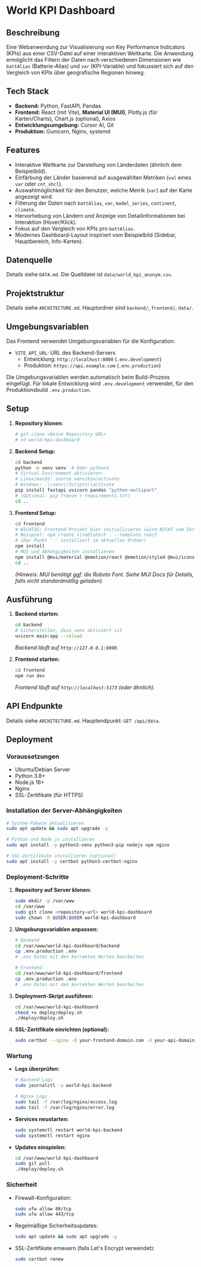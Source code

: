 # World KPI Dashboard

## Beschreibung

Eine Webanwendung zur Visualisierung von Key Performance Indicators (KPIs) aus einer CSV-Datei auf einer interaktiven Weltkarte. Die Anwendung ermöglicht das Filtern der Daten nach verschiedenen Dimensionen wie `battAlias` (Batterie-Alias) und `var` (KPI-Variable) und fokussiert sich auf den Vergleich von KPIs über geografische Regionen hinweg.

## Tech Stack

* **Backend:** Python, FastAPI, Pandas
* **Frontend:** React (mit Vite), **Material UI (MUI)**, Plotly.js (für Karten/Charts), Chart.js (optional), Axios
* **Entwicklungsumgebung:** Cursor AI, Git
* **Produktion:** Gunicorn, Nginx, systemd

## Features

* Interaktive Weltkarte zur Darstellung von Länderdaten (ähnlich dem Beispielbild).
* Einfärbung der Länder basierend auf ausgewählten Metriken (`val` eines `var` oder `cnt_vhcl`).
* Auswahlmöglichkeit für den Benutzer, welche Metrik (`var`) auf der Karte angezeigt wird.
* Filterung der Daten nach `battAlias`, `var`, `model_series`, `continent`, `climate`.
* Hervorhebung von Ländern und Anzeige von Detailinformationen bei Interaktion (Hover/Klick).
* Fokus auf den Vergleich von KPIs pro `battAlias`.
* Modernes Dashboard-Layout inspiriert vom Beispielbild (Sidebar, Hauptbereich, Info-Karten).

## Datenquelle

Details siehe `DATA.md`. Die Quelldatei ist `data/world_kpi_anonym.csv`.

## Projektstruktur

Details siehe `ARCHITECTURE.md`. Hauptordner sind `backend/`, `frontend/`, `data/`.

## Umgebungsvariablen

Das Frontend verwendet Umgebungsvariablen für die Konfiguration:

* `VITE_API_URL`: URL des Backend-Servers
  * Entwicklung: `http://localhost:8000` (`.env.development`)
  * Produktion: `https://api.example.com` (`.env.production`)

Die Umgebungsvariablen werden automatisch beim Build-Prozess eingefügt. Für lokale Entwicklung wird `.env.development` verwendet, für den Produktionsbuild `.env.production`.

## Setup

1.  **Repository klonen:**
    ```bash
    # git clone <Deine Repository URL>
    # cd world-kpi-dashboard 
    ```
2.  **Backend Setup:**
    ```bash
    cd backend
    python -m venv venv  # Oder python3
    # Virtual Environment aktivieren:
    # Linux/macOS: source venv/bin/activate
    # Windows: .\\venv\\Scripts\\activate
    pip install fastapi uvicorn pandas "python-multipart" 
    # (Optional: pip freeze > requirements.txt)
    cd .. 
    ```
3.  **Frontend Setup:**
    ```bash
    cd frontend
    # WICHTIG: Frontend-Projekt hier initialisieren (wird NICHT vom Skript gemacht!)
    # Beispiel: npm create vite@latest . --template react 
    # (Der Punkt '.' installiert im aktuellen Ordner)
    npm install
    # MUI und Abhängigkeiten installieren
    npm install @mui/material @emotion/react @emotion/styled @mui/icons-material
    cd ..
    ```
    *(Hinweis: MUI benötigt ggf. die Roboto Font. Siehe MUI Docs für Details, falls nicht standardmäßig geladen).*

## Ausführung

1.  **Backend starten:**
    ```bash
    cd backend
    # Sicherstellen, dass venv aktiviert ist
    uvicorn main:app --reload 
    ```
    *Backend läuft auf `http://127.0.0.1:8000`.*

2.  **Frontend starten:**
    ```bash
    cd frontend
    npm run dev
    ```
    *Frontend läuft auf `http://localhost:5173` (oder ähnlich).*

## API Endpunkte

Details siehe `ARCHITECTURE.md`. Hauptendpunkt: `GET /api/data`.

## Deployment

### Voraussetzungen

* Ubuntu/Debian Server
* Python 3.8+
* Node.js 16+
* Nginx
* SSL-Zertifikate (für HTTPS)

### Installation der Server-Abhängigkeiten

```bash
# System-Pakete aktualisieren
sudo apt update && sudo apt upgrade -y

# Python und Node.js installieren
sudo apt install -y python3-venv python3-pip nodejs npm nginx

# SSL-Zertifikate installieren (optional)
sudo apt install -y certbot python3-certbot-nginx
```

### Deployment-Schritte

1. **Repository auf Server klonen:**
   ```bash
   sudo mkdir -p /var/www
   cd /var/www
   sudo git clone <repository-url> world-kpi-dashboard
   sudo chown -R $USER:$USER world-kpi-dashboard
   ```

2. **Umgebungsvariablen anpassen:**
   ```bash
   # Backend
   cd /var/www/world-kpi-dashboard/backend
   cp .env.production .env
   # .env Datei mit den korrekten Werten bearbeiten

   # Frontend
   cd /var/www/world-kpi-dashboard/frontend
   cp .env.production .env
   # .env Datei mit den korrekten Werten bearbeiten
   ```

3. **Deployment-Skript ausführen:**
   ```bash
   cd /var/www/world-kpi-dashboard
   chmod +x deploy/deploy.sh
   ./deploy/deploy.sh
   ```

4. **SSL-Zertifikate einrichten (optional):**
   ```bash
   sudo certbot --nginx -d your-frontend-domain.com -d your-api-domain.com
   ```

### Wartung

* **Logs überprüfen:**
  ```bash
  # Backend Logs
  sudo journalctl -u world-kpi-backend

  # Nginx Logs
  sudo tail -f /var/log/nginx/access.log
  sudo tail -f /var/log/nginx/error.log
  ```

* **Services neustarten:**
  ```bash
  sudo systemctl restart world-kpi-backend
  sudo systemctl restart nginx
  ```

* **Updates einspielen:**
  ```bash
  cd /var/www/world-kpi-dashboard
  sudo git pull
  ./deploy/deploy.sh
  ```

### Sicherheit

* Firewall-Konfiguration:
  ```bash
  sudo ufw allow 80/tcp
  sudo ufw allow 443/tcp
  ```

* Regelmäßige Sicherheitsupdates:
  ```bash
  sudo apt update && sudo apt upgrade -y
  ```

* SSL-Zertifikate erneuern (falls Let's Encrypt verwendet):
  ```bash
  sudo certbot renew
  ```
